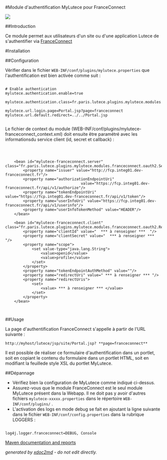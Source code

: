 
#Module d'authentification MyLutece pour FranceConnect

![](http://dev.lutece.paris.fr/plugins/module-mylutece-franceconnect/images/franceconnect.jpeg)

##Introduction

Ce module permet aux utilisateurs d'un site ou d'une application Lutece de s'authentifier via [FranceConnect](http://www.dev-franceconnect.fr) 

#Installation

##Configuration

Vérifier dans le fichier `WEB-INF/conf/plugins/mylutece.properties` que l'authentification est bien activée comme suit :


```

# Enable authentication
mylutece.authentication.enable=true
    
mylutece.authentication.class=fr.paris.lutece.plugins.mylutece.modules.franceconnect.authentication.FranceConnectAuthentication

mylutece.url.login.page=Portal.jsp?page=franceconnect
mylutece.url.default.redirect=../../Portal.jsp


```


Le fichier de context du module (WEB-INF/conf/plugins/mylutece-franceconnect_context.xml) doit ensuite être paramétré avec les informationsdu service client (id, secret et callback) :


```
           
 
    
    <bean id="mylutece-franceconnect.server" class="fr.paris.lutece.plugins.mylutece.modules.franceconnect.oauth2.ServerConfiguration">
        <property name="issuer" value="http://fcp.integ01.dev-franceconnect.fr"/>
        <property name="authorizationEndpointUri"
                                  value="https://fcp.integ01.dev-franceconnect.fr/api/v1/authorize"/>
        <property name="tokenEndpointUri" value="https://fcp.integ01.dev-franceconnect.fr/api/v1/token"/>
        <property name="userInfoUri" value="https://fcp.integ01.dev-franceconnect.fr/api/v1/userinfo"/>
        <property name="userInfoTokenMethod" value="HEADER"/>
    </bean>

    <bean id="mylutece-franceconnect.client" class="fr.paris.lutece.plugins.mylutece.modules.franceconnect.oauth2.RegisteredClient">
        <property name="clientId" value="  *** à renseigner ***  "/>
        <property name="clientSecret" value="  *** à renseigner ***  "/>
        <property name="scope">
            <set value-type="java.lang.String">
                <value>openid</value>
                <value>profile</value>
            </set>
        </property>
        <property name="tokenEndpointAuthMethod" value=""/>
        <property name="redirectUri" value=" *** à renseigner *** "/>
        <property name="redirectUris">
            <set>
                <value> *** à renseigner *** </value>
            </set>
        </property>
    </bean>
    


```


##Usage

La page d'authentification FranceConnect s'appelle à partir de l'URL suivante :

 `http://myhost/lutece/jsp/site/Portal.jsp? **page=franceconnect** ` 

Il est possible de réaliser ce formulaire d'authentification dans un portlet, soit en copiant le contenu du formulaire dans un portlet HTML, soit en modifiant la feuillede style XSL du portlet MyLutece.

##Dépannage


 
* Vérifiez bien la configuration de MyLutece comme indiqué ci-dessus.
* Assurez-vous que le module FranceConnect est le seul module MyLutece présent dans la Webapp. Il ne doit pas y avoir d'autres fichiers `mylutece-xxxxx.properties` dans le répertoire `WEB-INF/conf/plugins/` .
* L'activation des logs en mode debug se fait en ajoutant la ligne suivante dans le fichier `WEB-INF/conf/config.properties` dans la rubrique LOGGERS :

```

log4j.logger.franceconnect=DEBUG, Console

```





[Maven documentation and reports](http://dev.lutece.paris.fr/plugins/module-mylutece-franceconnect/)



 *generated by [xdoc2md](https://github.com/lutece-platform/tools-maven-xdoc2md-plugin) - do not edit directly.*